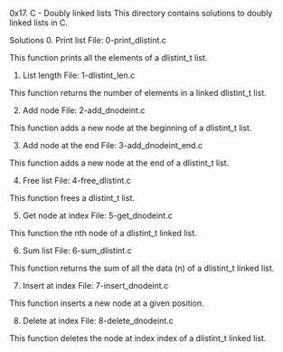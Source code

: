 0x17. C - Doubly linked lists
This directory contains solutions to doubly linked lists in C.

Solutions
0. Print list
File: 0-print_dlistint.c

This function prints all the elements of a dlistint_t list.

1. List length
File: 1-dlistint_len.c

This function returns the number of elements in a linked dlistint_t list.

2. Add node
File: 2-add_dnodeint.c

This function adds a new node at the beginning of a dlistint_t list.

3. Add node at the end
File: 3-add_dnodeint_end.c

This function adds a new node at the end of a dlistint_t list.

4. Free list
File: 4-free_dlistint.c

This function frees a dlistint_t list.

5. Get node at index
File: 5-get_dnodeint.c

This function the nth node of a dlistint_t linked list.

6. Sum list
File: 6-sum_dlistint.c

This function returns the sum of all the data (n) of a dlistint_t linked list.

7. Insert at index
File: 7-insert_dnodeint.c

This function inserts a new node at a given position.

8. Delete at index
File: 8-delete_dnodeint.c

This function deletes the node at index index of a dlistint_t linked list.
